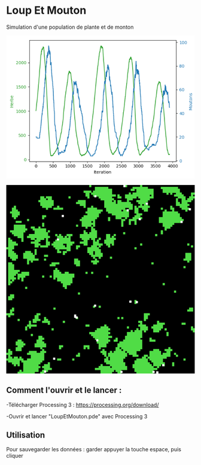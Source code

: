 # Loup Et Mouton
Simulation d'une population de plante et de monton

![Image Descriptive](LoupEtMouton/resultats.PNG)

![Image Descriptive](LoupEtMouton/exemple.png)

## Comment l'ouvrir et le lancer :
-Télécharger Processing 3 : https://processing.org/download/

-Ouvrir et lancer "LoupEtMouton.pde" avec Processing 3

## Utilisation

Pour sauvegarder les données : garder appuyer la touche espace, puis cliquer

